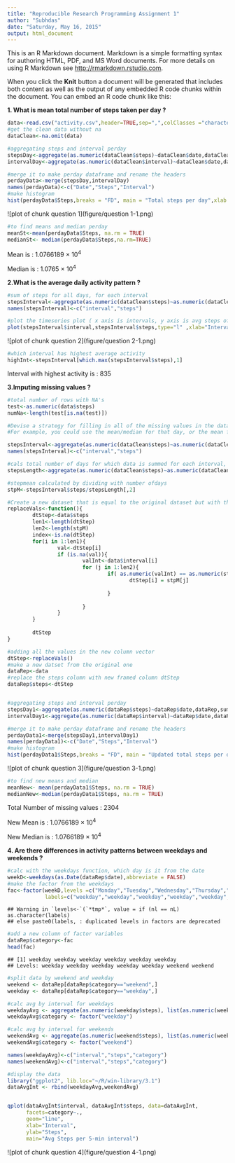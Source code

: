 ```yaml
---
title: "Reproducible Research Programming Assignment 1"
author: "Subhdas"
date: "Saturday, May 16, 2015"
output: html_document
---
```


This is an R Markdown document. Markdown is a simple formatting syntax for authoring HTML, PDF, and MS Word documents. For more details on using R Markdown see <http://rmarkdown.rstudio.com>.

When you click the **Knit** button a document will be generated that includes both content as well as the output of any embedded R code chunks within the document. You can embed an R code chunk like this:



**1. What is mean total number of steps taken per day ?**


```r
data<-read.csv("activity.csv",header=TRUE,sep=",",colClasses ="character")
#get the clean data without na
dataClean<-na.omit(data)

#aggregating steps and interval perday
stepsDay<-aggregate(as.numeric(dataClean$steps)~dataClean$date,dataClean,sum)
intervalDay<-aggregate(as.numeric(dataClean$interval)~dataClean$date,dataClean,length)

#merge it to make perday dataframe and rename the headers
perdayData<-merge(stepsDay,intervalDay)
names(perdayData)<-c("Date","Steps","Interval")
#make histogram
hist(perdayData$Steps,breaks = "FD", main = "Total steps per day",xlab = "Steps")
```

![plot of chunk question 1](figure/question 1-1.png) 

```r
#to find means and median perday
meanSt<-mean(perdayData$Steps, na.rm = TRUE)
medianSt<- median(perdayData$Steps,na.rm=TRUE)
```

Mean is  : 1.0766189 &times; 10<sup>4</sup>

Median is : 1.0765 &times; 10<sup>4</sup>



**2.What is the average daily activity pattern ?**


```r
#sum of steps for all days, for each interval
stepsInterval<-aggregate(as.numeric(dataClean$steps)~as.numeric(dataClean$interval),dataClean,sum)
names(stepsInterval)<-c("interval","steps")

#plot the timeseries plot ( x axis is intervals, y axis is avg steps of all days)
plot(stepsInterval$interval,stepsInterval$steps,type="l" ,xlab="Intervals", ylab="Average Steps for all Days")
```

![plot of chunk question 2](figure/question 2-1.png) 

```r
#which interval has highest average activity
highInt<-stepsInterval[which.max(stepsInterval$steps),1]
```
Interval with highest activity is   : 835




**3.Imputing missing values ?**


```r
#total number of rows with NA's
test<-as.numeric(data$steps)
numNa<-length(test[is.na(test)])

#Devise a strategy for filling in all of the missing values in the dataset. The strategy does not need to be sophisticated. 
#For example, you could use the mean/median for that day, or the mean for that 5-minute interval, etc.

stepsInterval<-aggregate(as.numeric(dataClean$steps)~as.numeric(dataClean$interval),dataClean,sum)
names(stepsInterval)<-c("interval","steps")

#cals total number of days for which data is summed for each interval, value obtained is 53
stepsLength<-aggregate(as.numeric(dataClean$steps)~as.numeric(dataClean$interval),dataClean,length)

#stepmean calculated by dividing with number ofdays
stpM<-stepsInterval$steps/stepsLength[,2]

#Create a new dataset that is equal to the original dataset but with the missing data filled in.
replaceVals<-function(){
        dtStep<-data$steps        
        len1<-length(dtStep)
        len2<-length(stpM)
        index<-is.na(dtStep)
        for(i in 1:len1){
                val<-dtStep[i]   
                if (is.na(val)){
                        valInt<-data$interval[i] 
                        for (j in 1:len2){
                                if( as.numeric(valInt) == as.numeric(stepsInterval$interval[j])){                                        
                                       dtStep[i] = stpM[j]
                                                
                                }
                                                                
                        }
                }
        }
        
        dtStep        
}

#adding all the values in the new column vector
dtStep<-replaceVals()
#make a new datset from the original one
dataRep<-data
#replace the steps column with new framed column dtStep
dataRep$steps<-dtStep


#aggregating steps and interval perday
stepsDay1<-aggregate(as.numeric(dataRep$steps)~dataRep$date,dataRep,sum)
intervalDay1<-aggregate(as.numeric(dataRep$interval)~dataRep$date,dataRep,length)

#merge it to make perday dataframe and rename the headers
perdayData1<-merge(stepsDay1,intervalDay1)
names(perdayData1)<-c("Date","Steps","Interval")
#make histogram
hist(perdayData1$Steps,breaks = "FD", main = "Updated total steps per day",xlab = "Updated Steps")
```

![plot of chunk question 3](figure/question 3-1.png) 

```r
#to find new means and median
meanNew<- mean(perdayData1$Steps, na.rm = TRUE)
medianNew<-median(perdayData1$Steps, na.rm = TRUE)
```

Total Number of missing values          : 2304

New Mean is                             : 1.0766189 &times; 10<sup>4</sup>

New Median is                           : 1.0766189 &times; 10<sup>4</sup>



**4. Are there differences in activity patterns between weekdays and weekends ?**


```r
#calc with the weekdays function, which day is it from the date
weekD<-weekdays(as.Date(dataRep$date),abbreviate = FALSE)
#make the factor from the weekdays
fac<-factor(weekD,levels =c("Monday","Tuesday","Wednesday","Thursday","Friday","Saturday","Sunday"), 
            labels=c("weekday","weekday","weekday","weekday","weekday","weekend","weekend"))
```

```
## Warning in `levels<-`(`*tmp*`, value = if (nl == nL) as.character(labels)
## else paste0(labels, : duplicated levels in factors are deprecated
```

```r
#add a new column of factor variables
dataRep$category<-fac
head(fac)
```

```
## [1] weekday weekday weekday weekday weekday weekday
## Levels: weekday weekday weekday weekday weekday weekend weekend
```

```r
#split data by weekend and weekday
weekend <- dataRep[dataRep$category=="weekend",]
weekday <- dataRep[dataRep$category=="weekday",]

#calc avg by interval for weekdays
weekdayAvg <- aggregate(as.numeric(weekday$steps), list(as.numeric(weekday$interval)), mean,na.rm=TRUE)
weekdayAvg$category <- factor("weekday")

#calc avg by interval for weekends
weekendAvg <- aggregate(as.numeric(weekend$steps), list(as.numeric(weekend$interval)), mean,na.rm=TRUE)
weekendAvg$category <- factor("weekend")

names(weekdayAvg)<-c("interval","steps","category")
names(weekendAvg)<-c("interval","steps","category")

#display the data
library("ggplot2", lib.loc="~/R/win-library/3.1")
dataAvgInt <- rbind(weekdayAvg,weekendAvg)


qplot(dataAvgInt$interval, dataAvgInt$steps, data=dataAvgInt, 
      facets=category~., 
      geom="line", 
      xlab="Interval", 
      ylab="Steps", 
      main="Avg Steps per 5-min interval")
```

![plot of chunk question 4](figure/question 4-1.png) 
